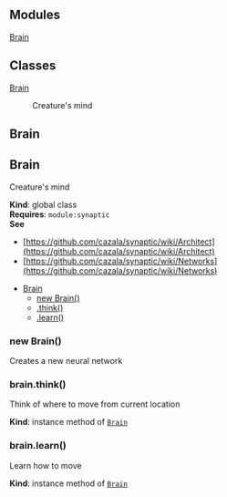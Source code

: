 ## Modules

<dl>
<dt><a href="#module_Brain">Brain</a></dt>
<dd></dd>
</dl>

## Classes

<dl>
<dt><a href="#Brain">Brain</a></dt>
<dd><p>Creature&#39;s mind</p>
</dd>
</dl>

<a name="module_Brain"></a>

## Brain
<a name="Brain"></a>

## Brain
Creature's mind

**Kind**: global class  
**Requires**: <code>module:synaptic</code>  
**See**

- [https://github.com/cazala/synaptic/wiki/Architect](https://github.com/cazala/synaptic/wiki/Architect)
- [https://github.com/cazala/synaptic/wiki/Networks](https://github.com/cazala/synaptic/wiki/Networks)


* [Brain](#Brain)
    * [new Brain()](#new_Brain_new)
    * [.think()](#Brain+think)
    * [.learn()](#Brain+learn)

<a name="new_Brain_new"></a>

### new Brain()
Creates a new neural network

<a name="Brain+think"></a>

### brain.think()
Think of where to move from current location

**Kind**: instance method of [<code>Brain</code>](#Brain)  
<a name="Brain+learn"></a>

### brain.learn()
Learn how to move

**Kind**: instance method of [<code>Brain</code>](#Brain)  
